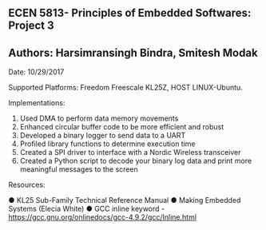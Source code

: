 ## ECEN 5813- Principles of Embedded Softwares: Project 3
## Authors: Harsimransingh Bindra, Smitesh Modak
Date: 10/29/2017

Supported Platforms: Freedom Freescale KL25Z, HOST LINUX-Ubuntu.

Implementations:

1. Used DMA to perform data memory movements
2. Enhanced circular buffer code to be more efficient and robust
3. Developed a binary logger to send data to a UART
4. Profiled library functions to determine execution time
5. Created a SPI driver to interface with a Nordic Wireless transceiver
6. Created a Python script to decode your binary log data and print more meaningful messages to the screen

Resources:

● KL25 Sub-Family Technical Reference Manual
● Making Embedded Systems (Elecia White)
● GCC inline keyword - https://gcc.gnu.org/onlinedocs/gcc-4.9.2/gcc/Inline.html

